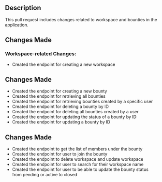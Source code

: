 ## Description
This pull request includes changes related to workspace and bounties in the application.


## Changes Made
### Workspace-related Changes:
- Created the endpoint for creating a new workspace

## Changes Made
- Created the endpoint for creating a new bounty
- Created the endpoint for retrieving all bounties
- Created the endpoint for retrieving bounties created by a specific user
- Created the endpoint for deleting a bounty by ID
- Created the endpoint for deleting all bounties created by a user
- Created the endpoint for updating the status of a bounty by ID
- Created the endpoint for updating a bounty by ID



## Changes Made

- Created the endpoint to get the list of members under the bounty
- Created the endpoint for user to join the bounty
- Created the endpoint to delete workspace and update workspace
- Created the endpoint for user to search for their workspace name
- Created the endpoint for user to be able to update the bounty status from pending or active to closed



